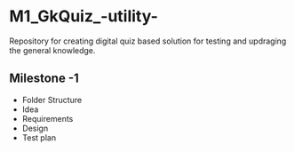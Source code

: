 # M1_GkQuiz_-utility-
  Repository for creating digital quiz based solution for testing and updraging the general knowledge.

## Milestone -1
* Folder Structure
* Idea
* Requirements
* Design
* Test plan
